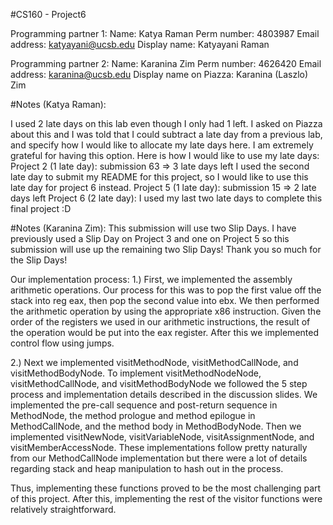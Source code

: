 #CS160 - Project6

Programming partner 1: Name: Katya Raman Perm number: 4803987 Email address: katyayani@ucsb.edu Display name: Katyayani Raman

Programming partner 2: Name: Karanina Zim Perm number: 4626420 Email address: karanina@ucsb.edu Display name on Piazza: Karanina (Laszlo) Zim

#Notes (Katya Raman):

I used 2 late days on this lab even though I only had 1 left. I asked on Piazza about this and I was told that I could subtract a late day from a previous lab, and specify how I would like to allocate my late days here.
I am extremely grateful for having this option. Here is how I would like to use my late days:
Project 2 (1 late day): submission 63 => 3 late days left
I used the second late day to submit my README for this project, so I would like to use this late day for project 6 instead.
Project 5 (1 late day): submission 15 => 2 late days left
Project 6 (2 late day): I used my last two late days to complete this final project :D

#Notes (Karanina Zim):
This submission will use two Slip Days.
I have previously used a Slip Day on Project 3
and one on Project 5
so this submission will use up the remaining two Slip Days!
Thank you so much for the Slip Days!

Our implementation process: 
1.) First, we implemented the assembly arithmetic operations. 
Our process for this was to pop the first value off the stack into reg eax, 
then pop the second value into ebx. We then performed the arithmetic operation 
by using the appropriate x86 instruction. Given the order of the registers we 
used in our arithmetic instructions, the result of the operation would be put 
into the eax register. After this we implemented control flow using jumps.

2.) Next we implemented visitMethodNode, visitMethodCallNode, and 
visitMethodBodyNode. To implement visitMethodNodeNode, visitMethodCallNode, 
and visitMethodBodyNode we followed the 5 step process and implementation 
details described in the discussion slides. We implemented the pre-call 
sequence and post-return sequence in MethodNode, the method prologue and 
method epilogue in MethodCallNode, and the method body in MethodBodyNode. Then 
we implemented visitNewNode, visitVariableNode, visitAssignmentNode, and 
visitMemberAccessNode. These implementations follow pretty naturally from our 
MethodCallNode implementation but there were a lot of details regarding stack
and heap manipulation to hash out in the process.

Thus, implementing these functions proved to be the most challenging part of this project. 
After this, implementing the rest of the visitor functions were relatively straightforward.
